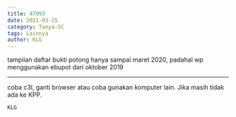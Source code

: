 ```yaml
---
title: 47093
date: 2021-03-15
category: Tanya-SC
tags: Lainnya
author: KLG
---
```


tampilan daftar bukti potong hanya sampai maret 2020, padahal wp menggunakan ebupot dari oktober 2019

---

coba c3l, ganti browser atau coba gunakan komputer lain. Jika masih tidak ada ke KPP.

`KLG`
